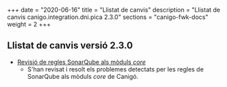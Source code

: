 +++
date        = "2020-06-16"
title       = "Llistat de canvis"
description = "Llistat de canvis canigo.integration.dni.pica 2.3.0"
sections    = "canigo-fwk-docs"
weight		= 2
+++

## Llistat de canvis versió 2.3.0

- [Revisió de regles SonarQube als mòduls _core_](/noticies/2020-06-09-Revisio_regles_SonarQube_moduls_core/)
   - S'han revisat i resolt els problemes detectats per les regles de SonarQube als mòduls _core_ de Canigó.
